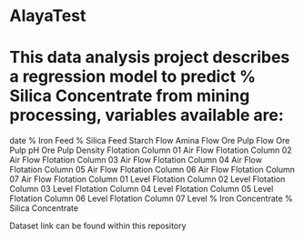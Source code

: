 # AlayaTest
# This data analysis project describes a regression model to predict % Silica Concentrate from mining processing, variables available are:

date
% Iron Feed
% Silica Feed
Starch Flow
Amina Flow
Ore Pulp Flow
Ore Pulp pH
Ore Pulp Density
Flotation Column 01 Air Flow
Flotation Column 02 Air Flow
Flotation Column 03 Air Flow
Flotation Column 04 Air Flow
Flotation Column 05 Air Flow
Flotation Column 06 Air Flow
Flotation Column 07 Air Flow
Flotation Column 01 Level
Flotation Column 02 Level
Flotation Column 03 Level
Flotation Column 04 Level
Flotation Column 05 Level
Flotation Column 06 Level
Flotation Column 07 Level
% Iron Concentrate
% Silica Concentrate


Dataset link can be found within this repository

